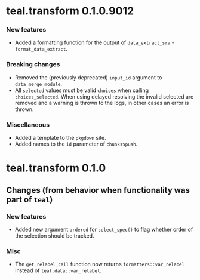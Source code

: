 # teal.transform 0.1.0.9012

### New features
* Added a formatting function for the output of `data_extract_srv` - `format_data_extract`.

### Breaking changes
* Removed the (previously deprecated) `input_id` argument to `data_merge_module`.
* All `selected` values must be valid `choices` when calling `choices_selected`. When using delayed resolving the invalid selected are removed and a warning is thrown to the logs, in other cases an error is thrown.

### Miscellaneous
* Added a template to the `pkgdown` site.
* Added names to the `id` parameter of `chunks$push`.


# teal.transform 0.1.0

## Changes (from behavior when functionality was part of `teal`)

### New features
* Added new argument `ordered` for `select_spec()` to flag whether order of the selection should be tracked.

### Misc
* The `get_relabel_call` function now returns `formatters::var_relabel` instead of `teal.data::var_relabel`.

